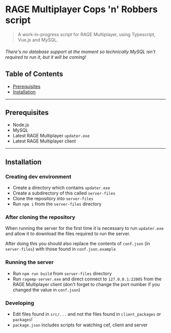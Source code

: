 # RAGE Multiplayer Cops 'n' Robbers script
> A work-in-progress script for RAGE Multiplayer, using Typescript, Vue.js and MySQL.

###### There's no database support at the moment so *technically* MySQL isn't required to run it, but it will be coming!

## Table of Contents

- [Prerequisites](#prerequisites)
- [Installation](#installation)

---

## Prerequisites

- Node.js
- MySQL
- Latest RAGE Multiplayer `updater.exe`
- Latest RAGE Multiplayer client

---

## Installation

### Creating dev environment

- Create a directory which contains `updater.exe`
- Create a subdirectory of this called `server-files`
- Clone the repository into `server-files`
- Run `npm i` from the `server-files` directory

### After cloning the repository

When running the server for the first time it is necessary to run `updater.exe` and allow it to download the files required to run the server.

After doing this you should also replace the contents of `conf.json` (in `server-files`) with those found in `conf.json.example`

### Running the server

- Run `npm run build` from `server-files` directory
- Run `ragemp-server.exe` and direct connect to `127.0.0.1:22005` from the RAGE Multiplayer client (don't forget to change the port number if you changed the value in `conf.json`)

### Developing

- Edit files found in `src/...` and not the files found in `client_packages` or `packages`!
- `package.json` includes scripts for watching cef, client and server